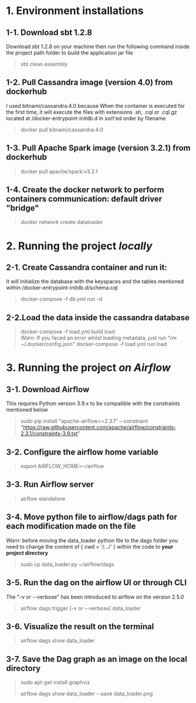 # 1. Environment installations

## 1-1. Download sbt 1.2.8
Download sbt 1.2.8 on your machine then run the following command inside the project path folder to build the application jar file
>sbt clean assembly 

## 1-2. Pull Cassandra image (version 4.0) from dockerhub 
I used bitnami/cassandra:4.0 because When the container is executed for the first time, it will execute the files with extensions .sh, .cql or .cql.gz located at /docker-entrypoint-initdb.d in sort'ed order by filename
>docker pull bitnami/cassandra:4.0

## 1-3. Pull Apache Spark image (version 3.2.1) from dockerhub
>docker pull apache/spark:v3.2.1

## 1-4. Create the docker network to perform containers communication: default driver "bridge"
>docker network create dataloader

# 2. Running the project *locally* 

## 2-1. Create Cassandra container and run it: 
It will initialize the database with the keyspaces and the tables mentioned within /docker-entrypoint-initdb.d/schema.cql
>docker-compose -f db.yml run -d

## 2-2.Load the data inside the cassandra database
>docker-compose -f load.yml build load  
*Warn*: If you faced an error whilst loading metadata, just run "rm  ~/.docker/config.json"
>docker-compose -f load.yml run load

# 3. Running the project *on Airflow*

## 3-1. Download Airflow
This requires Python version 3.9.x to be compatible with the constraints mentioned below
>sudo pip install "apache-airflow==2.3.1" --constraint "https://raw.githubusercontent.com/apache/airflow/constraints-2.3.1/constraints-3.9.txt"

## 3-2. Configure the airflow home variable
>export AIRFLOW_HOME=~/airflow

## 3-3. Run Airflow server
>airflow standalone

## 3-4. Move python file to airflow/dags path for each modification made on the file
*Warn*: before moving the data_loader python file to the dags folder you need to change the content of { cwd = '/.../' } within the code to **your project directory**
>sudo cp data_loader.py ~/airflow/dags

## 3-5. Run the dag on the airflow UI or through CLI
The "-v or --verbose" has been introduced to airflow on the version 2.5.0
>airflow dags trigger  [-v or --verbose] data_loader

## 3-6. Visualize the result on the terminal
>airflow dags show data_loader

## 3-7. Save the Dag graph as an image on the local directory
>sudo apt-get install graphviz
>
>airflow dags show data_loader --save data_loader.png









